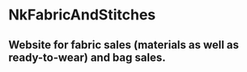 # NkFabricAndStitches

## Website for fabric sales (materials as well as ready-to-wear) and bag sales.